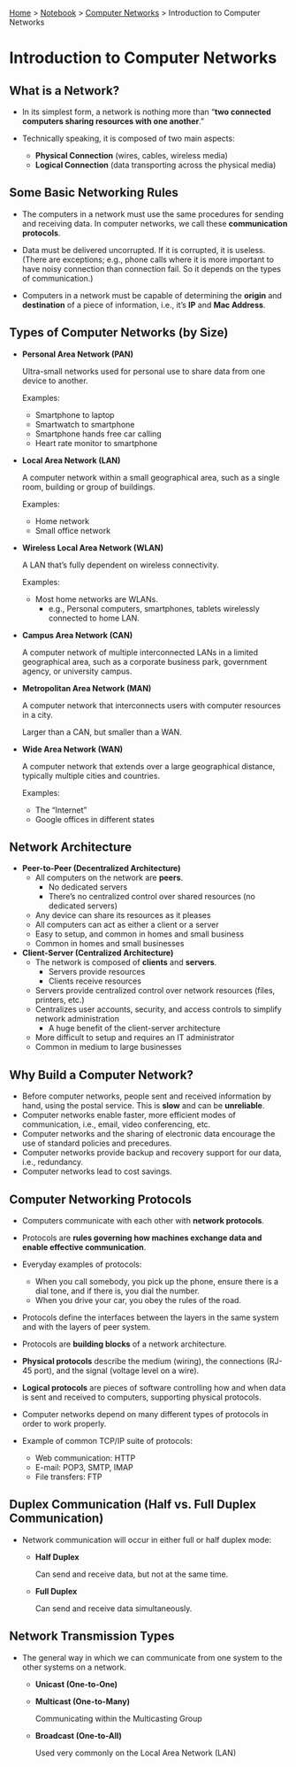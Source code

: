 <a href="../../">Home</a> > <a href="../notebook">Notebook</a> > <a href="./">Computer Networks</a> > Introduction to Computer Networks

# Introduction to Computer Networks



## What is a Network?

- In its simplest form, a network is nothing more than “**two connected computers sharing resources with one another**.”

- Technically speaking, it is composed of two main aspects:    
  - **Physical Connection** (wires, cables, wireless media)
  - **Logical Connection** (data transporting across the physical media)



## Some Basic Networking Rules

- The computers in a network must use the same procedures for sending and receiving data. In computer networks, we call these **communication protocols**.

- Data must be delivered uncorrupted. If it is corrupted, it is useless.
   (There are exceptions; e.g., phone calls where it is more important to have noisy connection than connection fail. So it depends on the types of communication.)

- Computers in a network must be capable of determining the **origin** and **destination** of a piece of information, i.e., it’s **IP** and **Mac Address**.



## Types of Computer Networks (by Size)

- **Personal Area Network (PAN)**

  Ultra-small networks used for personal use to share data from one device to another.

  Examples:        

  - Smartphone to laptop
  - Smartwatch to smartphone
  - Smartphone hands free car calling
  - Heart rate monitor to smartphone

- **Local Area Network (LAN)**

  A computer network within a small geographical area, such as a single room, building or group of buildings.

  Examples:        

  - Home network
  - Small office network

- **Wireless Local Area Network (WLAN)**

  A LAN that’s fully dependent on wireless connectivity.

  Examples:        

  - Most home networks are WLANs.            
    - e.g., Personal computers, smartphones, tablets wirelessly connected to home LAN.

- **Campus Area Network (CAN)**

  A computer network of multiple interconnected LANs in a limited geographical area, such as a corporate business park, government agency, or university campus.

- **Metropolitan Area Network (MAN)**

  A computer network that interconnects users with computer resources in a city.

  Larger than a CAN, but smaller than a WAN.

- **Wide Area Network (WAN)**

  A computer network that extends over a large geographical distance, typically multiple cities and countries.

  Examples:        

  - The “Internet”
  - Google offices in different states



## Network Architecture

- **Peer-to-Peer (Decentralized Architecture)**
  - All computers on the network are **peers**.        
    - No dedicated servers
    - There’s no centralized control over shared resources (no dedicated servers)
  - Any device can share its resources as it pleases
  - All computers can act as either a client or a server
  - Easy to setup, and common in homes and small business
  - Common in homes and small businesses
- **Client-Server (Centralized Architecture)**
  - The network is composed of **clients** and **servers**.        
    - Servers provide resources
    - Clients receive resources
  - Servers provide centralized control over network resources (files, printers, etc.)
  - Centralizes user accounts, security, and access controls to simplify network administration        
    - A huge benefit of the client-server architecture
  - More difficult to setup and requires an IT administrator
  - Common in medium to large businesses



## Why Build a Computer Network?

- Before computer networks, people sent and received information by hand, using the postal service. This is **slow** and can be **unreliable**.
- Computer networks enable faster, more efficient modes of communication, i.e., email, video conferencing, etc.
- Computer networks and the sharing of electronic data encourage the use of standard policies and precedures.
- Computer networks provide backup and recovery support for our data, i.e., redundancy.
- Computer networks lead to cost savings.



## Computer Networking Protocols

- Computers communicate with each other with **network protocols**.
- Protocols are **rules governing how machines exchange data and enable effective communication**.
- Everyday examples of protocols:    
  - When you call somebody, you pick up the phone, ensure there is a dial tone, and if there is, you dial the number.
  - When you drive your car, you obey the rules of the road.
- Protocols define the interfaces between the layers in the same system and with the layers of peer system.
- Protocols are **building blocks** of a network architecture.

- **Physical protocols** describe the medium (wiring), the connections (RJ-45 port), and the signal (voltage level on a wire).
- **Logical protocols** are pieces of software controlling how and when data is sent and received to computers, supporting physical protocols.

- Computer networks depend on many different types of protocols in order to work properly.
- Example of common TCP/IP suite of protocols:    
  - Web communication: HTTP
  - E-mail: POP3, SMTP, IMAP
  - File transfers: FTP



## Duplex Communication (Half vs. Full Duplex Communication)

- Network communication will occur in either full or half duplex mode:    

  - **Half Duplex**

    Can send and receive data, but not at the same time.

  - **Full Duplex**

    Can send and receive data simultaneously.



## Network Transmission Types

- The general way in which we can communicate from one system to the other systems on a network.    

  - **Unicast (One-to-One)**

  - **Multicast (One-to-Many)**        

    Communicating within the Multicasting Group

  - **Broadcast (One-to-All)**        

    Used very commonly on the Local Area Network (LAN)